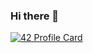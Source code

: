 ### Hi there 👋

[![42 Profile Card](https://1337-readme.vercel.app/api/profile?cursus=42cursus&dark=true&leet_logo=hide&login=amatthys)](https://github.com/mohouyizme/1337-readme)
<!--
**ArthurMatthys/ArthurMatthys** is a ✨ _special_ ✨ repository because its `README.md` (this file) appears on your GitHub profile.

Here are some ideas to get you started:

- 🔭 I’m currently working on ...
- 🌱 I’m currently learning ...
- 👯 I’m looking to collaborate on ...
- 🤔 I’m looking for help with ...
- 💬 Ask me about ...
- 📫 How to reach me: ...
- 😄 Pronouns: ...
- ⚡ Fun fact: ...
-->
